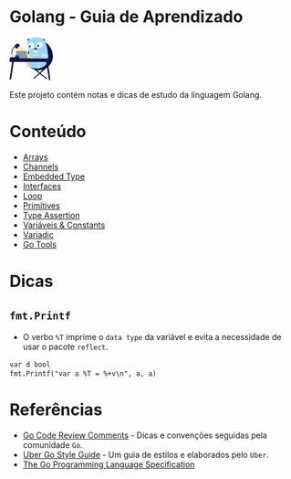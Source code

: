 # Golang - Guia de Aprendizado

<img src="./assets/desk.svg" alt="drawing" style="width:15%;"/>

Este projeto contém notas e dicas de estudo da linguagem Golang.

# Conteúdo

- [Arrays](./arrays/README.md)
- [Channels](./channels/README.md)
- [Embedded Type](./embedded_types/README.md)
- [Interfaces](./interfaces/README.md)
- [Loop](./loop/README.md)
- [Primitives](./primitives/README.md)
- [Type Assertion](./type_assertion/README.md)
- [Variáveis & Constants](./var_const/README.md)
- [Variadic](./variadic/README.md)
- [Go Tools](./go_tools/README.md)

# Dicas

## `fmt.Printf`

- O verbo `%T` imprime o `data type` da variável e evita a necessidade de usar o pacote `reflect`.

```golang
var d bool
fmt.Printf("var a %T = %+v\n", a, a)
```

# Referências

- [Go Code Review Comments](https://github.com/golang/go/wiki/CodeReviewComments) - Dicas e convenções seguidas pela comunidade `Go`.
- [Uber Go Style Guide](https://github.com/uber-go/guide/blob/master/style.md) - Um guia de estilos e elaborados pelo `Uber`.
- [The Go Programming Language Specification](https://go.dev/ref/spec)
